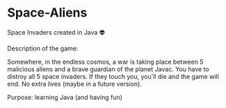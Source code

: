 # Space-Aliens
Space Invaders created in Java 👽


Description of the game:

Somewhere, in the endless cosmos, a war is taking place between 5 malicious aliens and a brave guardian of the planet Javac. You have to distroy all 5 space invaders. If they touch you, you'll die and the game will end. No extra lives (maybe in a future version).

Purpose: learning Java (and having fun)
